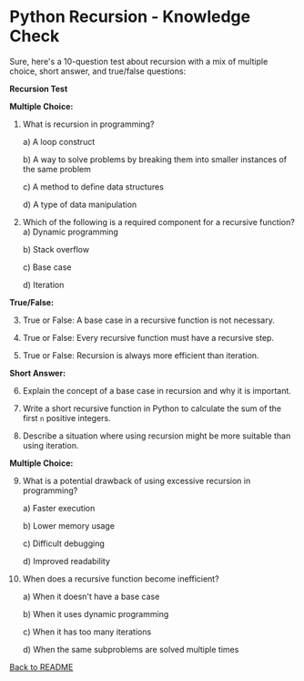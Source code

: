 # Python Recursion - Knowledge Check
Sure, here's a 10-question test about recursion with a mix of multiple choice, short answer, and true/false questions:

**Recursion Test**

**Multiple Choice:**

1. What is recursion in programming?

   a) A loop construct

   b) A way to solve problems by breaking them into smaller instances of the same problem

   c) A method to define data structures

   d) A type of data manipulation

2. Which of the following is a required component for a recursive function?
   a) Dynamic programming

   b) Stack overflow

   c) Base case

   d) Iteration

**True/False:**

3. True or False: A base case in a recursive function is not necessary.
   
4. True or False: Every recursive function must have a recursive step.

5. True or False: Recursion is always more efficient than iteration.

**Short Answer:**

6. Explain the concept of a base case in recursion and why it is important.

7. Write a short recursive function in Python to calculate the sum of the first `n` positive integers.

8. Describe a situation where using recursion might be more suitable than using iteration.

**Multiple Choice:**

9. What is a potential drawback of using excessive recursion in programming?

   a) Faster execution

   b) Lower memory usage

   c) Difficult debugging

   d) Improved readability

10. When does a recursive function become inefficient?

    a) When it doesn't have a base case

    b) When it uses dynamic programming

    c) When it has too many iterations

    d) When the same subproblems are solved multiple times

[Back to README](README.md)